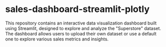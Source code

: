 # sales-dashboard-streamlit-plotly
This repository contains an interactive data visualization dashboard built using Streamlit, designed to explore and analyze the "Superstore" dataset. The dashboard allows users to upload their own dataset or use a default one to explore various sales metrics and insights.
